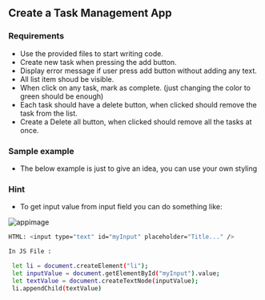 
## Create a Task Management App

### Requirements

  - Use the provided files to start writing code.
  - Create new task when pressing the add button.
  - Display error message if user press add button without adding any text.
  - All list item shoud be visible.
  - When click on any task, mark as complete. (just changing the color to green should be enough)
  - Each task should have a delete button, when clicked should remove the task from the list.
  - Create a Delete all button, when clicked should remove all the tasks at once.

### Sample example
- The below example is just to give an idea, you can use your own styling

### Hint
- To get input value from input field you can do something like:

![appimage](https://user-images.githubusercontent.com/7606310/103648681-e8be2a00-4f65-11eb-998f-b6232f4ac238.png)

```sh
HTML: <input type="text" id="myInput" placeholder="Title..." />

In JS File :

 let li = document.createElement("li");
 let inputValue = document.getElementById("myInput").value;
 let textValue = document.createTextNode(inputValue);
 li.appendChild(textValue)
```